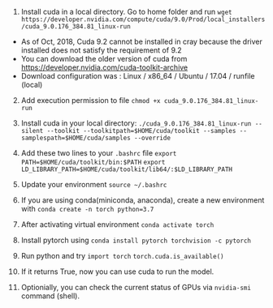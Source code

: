 1. Install cuda in a local directory. Go to home folder and run
`wget https://developer.nvidia.com/compute/cuda/9.0/Prod/local_installers/cuda_9.0.176_384.81_linux-run`
- As of Oct, 2018, Cuda 9.2 cannot be installed in cray because the driver installed does not satisfy the requirement of 9.2
- You can download the older version of cuda from https://developer.nvidia.com/cuda-toolkit-archive
- Download configuration was : Linux / x86_64 / Ubuntu / 17.04 / runfile (local)

2. Add execution permission to file
`chmod +x cuda_9.0.176_384.81_linux-run`

3. Install cuda in your local directory:
`./cuda_9.0.176_384.81_linux-run --silent --toolkit --toolkitpath=$HOME/cuda/toolkit --samples --samplespath=$HOME/cuda/samples --override`

4. Add these two lines to your `.bashrc` file
`export PATH=$HOME/cuda/toolkit/bin:$PATH`
`export LD_LIBRARY_PATH=$HOME/cuda/toolkit/lib64/:$LD_LIBRARY_PATH`

5. Update your environment
`source ~/.bashrc`

6. If you are using conda(miniconda, anaconda), create a new environment with 
`conda create -n torch python=3.7`

7. After activating virtual environment
`conda activate torch`

8. Install pytorch using
`conda install pytorch torchvision -c pytorch`

9. Run python and try
`import torch`
`torch.cuda.is_available()`

10. If it returns True, now you can use cuda to run the model.

11. Optionially, you can check the current status of GPUs via `nvidia-smi` command (shell).
